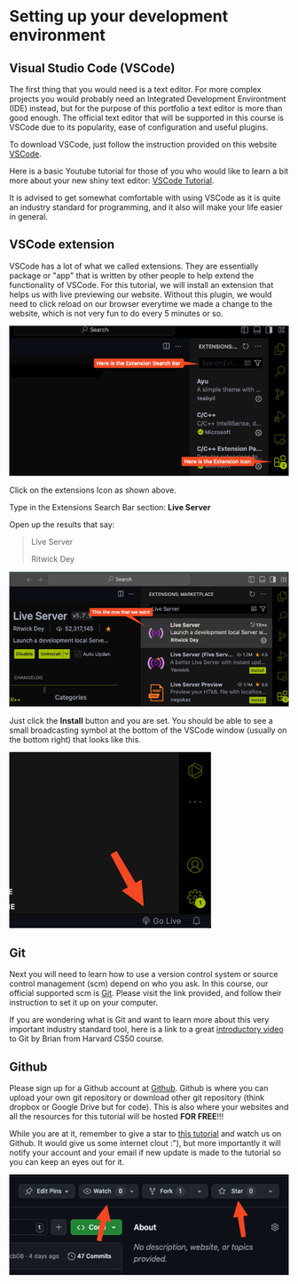 # Setting up your development environment

## Visual Studio Code (VSCode)

The first thing that you would need is a text editor. For more complex projects you would probably need an Integrated Development Environtment (IDE) instead, but for the purpose of this portfolio a text editor is more than good enough. The official text editor that will be supported in this course is VSCode due to its popularity, ease of configuration and useful plugins.

To download VSCode, just follow the instruction provided on this website 
<a href="https://code.visualstudio.com/" target="_blank">VSCode</a>. 

Here is a basic Youtube tutorial for those of you who would like to learn a bit more about your new shiny text editor:
<a href="https://www.youtube.com/watch?v=B-s71n0dHUk" target="_blank">VSCode Tutorial</a>.

It is advised to get somewhat comfortable with using VSCode as it is quite an industry standard for programming, and it also will make your life easier in general.

## VSCode extension

VSCode has a lot of what we called extensions. They are essentially package or "app" that is written by other people to help extend the functionality of VSCode. For this tutorial, we will install an extension that helps us with live previewing our website. Without this plugin, we would need to click reload on our browser everytime we made a change to the website, which is not very fun to do every 5 minutes or so.

![Extension](./img/extension.png)

Click on the extensions Icon as shown above.

Type in the Extensions Search Bar section: **Live Server**

Open up the results that say:

> Live Server
> 
> Ritwick Dey

![Live Server](./img/live-server.png)

Just click the **Install** button and you are set. You should be able to see a small broadcasting symbol at the bottom of the VSCode window (usually on the bottom right) that looks like this.

![Go Live](./img/go-live.png)


## Git

Next you will need to learn how to use a version control system or source control management (scm) depend on who you ask. In this course, our official supported scm is [Git](https://git-scm.com/). Please visit the link provided, and follow their instruction to set it up on your computer.

If you are wondering what is Git and want to learn more about this very important industry standard tool, here is a link to a great [introductory video](https://cs50.harvard.edu/web/2020/weeks/1/) to Git by Brian from Harvard CS50 course.

## Github

Please sign up for a Github account at <a href="https://github.com/" target="_blank">Github</a>. Github is where you can upload your own git repository or download other git repository (think dropbox or Google Drive but for code). This is also where your websites and all the resources for this tutorial will be hosted **FOR FREE**!!!

While you are at it, remember to give a star to <a href="" target="_blank">this tutorial</a> and watch us on Github. It would give us some internet clout :"), but more importantly it will notify your account and your email if new update is made to the tutorial so you can keep an eyes out for it.

![Where to star and watch](./img/watch-and-star.png)

